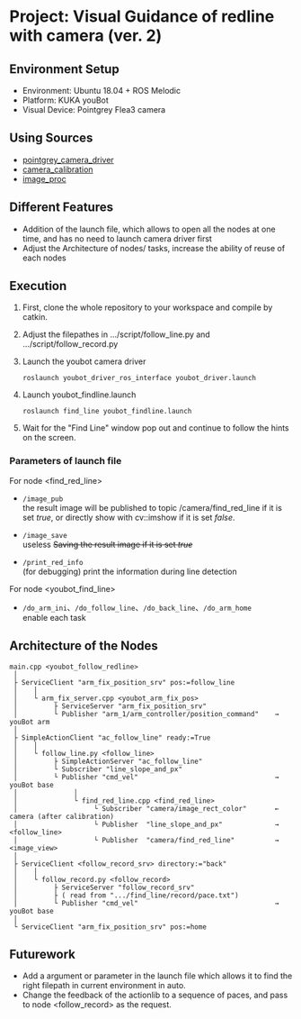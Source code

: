 # Project: Visual Guidance of redline with camera (ver. 2)

## Environment Setup
- Environment: Ubuntu 18.04 + ROS Melodic
- Platform: KUKA youBot
- Visual Device: Pointgrey Flea3 camera 

## Using Sources
- [pointgrey_camera_driver](http://wiki.ros.org/pointgrey_camera_driver)
- [camera_calibration](http://wiki.ros.org/camera_calibration)
- [image_proc](http://wiki.ros.org/image_proc)

## Different Features
- Addition of the launch file, which allows to open all the nodes at one time, and has no need to launch camera driver first
- Adjust the Architecture of nodes/ tasks, increase the ability of reuse of each nodes

## Execution

1. First, clone the whole repository to your workspace and compile by catkin.

2. Adjust the filepathes in .../script/follow_line.py and .../script/follow_record.py

2. Launch the youbot camera driver
    ```
    roslaunch youbot_driver_ros_interface youbot_driver.launch
    ```

3. Launch youbot_findline.launch
    ```
    roslaunch find_line youbot_findline.launch
    ```

4. Wait for the "Find Line" window pop out and continue to follow the hints on the screen.

### Parameters of launch file

For node <find_red_line>

+ ```/image_pub``` <br>
  the result image will be published to topic /camera/find_red_line if it is set <i>true</i>, or directly show with cv::imshow if it is set <i>false</i>.

+ ```/image_save```<br>
  useless <s>Saving the result image if it is set <i>true</i></s>

+ ```/print_red_info```<br>
  (for debugging) print the information during line detection 

For node <youbot_find_line>

+ ```/do_arm_ini```、```/do_follow_line```、```/do_back_line```、```/do_arm_home```<br>
   enable each task
   
   
## Architecture of the Nodes

```
main.cpp <youbot_follow_redline>
 │  
 ├ ServiceClient "arm_fix_position_srv" pos:=follow_line
 │    │
 │    └ arm_fix_server.cpp <youbot_arm_fix_pos>
 │         ├ ServiceServer "arm_fix_position_srv"                 
 │         └ Publisher "arm_1/arm_controller/position_command"    → youBot arm
 │
 ├ SimpleActionClient "ac_follow_line" ready:=True
 │    │
 │    └ follow_line.py <follow_line>
 │         ├ SimpleActionServer "ac_follow_line"
 │         └ Subscriber "line_slope_and_px"
 │         └ Publisher "cmd_vel"                                  → youBot base
 │              │
 │              └ find_red_line.cpp <find_red_line>
 │                   └ Subscriber "camera/image_rect_color"       ← camera (after calibration)
 │                   └ Publisher  "line_slope_and_px"             → <follow_line>
 │                   └ Publisher  "camera/find_red_line"          → <image_view>
 │
 ├ ServiceClient <follow_record_srv> directory:="back"
 │    │
 │    └ follow_record.py <follow_record>
 │         ├ ServiceServer "follow_record_srv"
 │         ├ ( read from ".../find_line/record/pace.txt")
 │         └ Publisher "cmd_vel"                                  → youBot base
 │
 └ ServiceClient "arm_fix_position_srv" pos:=home
``` 

## Futurework

+ Add a argument or parameter in the launch file which allows it to find the right filepath in current environment in auto.
+ Change the feedback of the actionlib to a sequence of paces, and pass to node <follow_record> as the request.   
